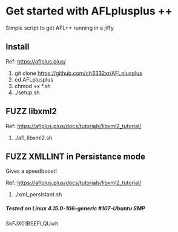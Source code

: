# Get started with AFLplusplus ++

Simple script to get AFL++ running in a jiffy

## Install

Ref: https://aflplus.plus/

1. git clone https://github.com/ch3332xr/AFLplusplus
2. cd AFLplusplus
3. chmod  +x  *.sh
4. ./setup.sh

## FUZZ libxml2

Ref: https://aflplus.plus/docs/tutorials/libxml2_tutorial/

1. ./afl_libxml2.sh

## FUZZ XMLLINT in Persistance mode 

Gives a speedboost!

Ref: https://aflplus.plus/docs/tutorials/libxml2_tutorial/

1. ./xml_persistant.sh

##### Tested on Linux 4.15.0-106-generic #107-Ubuntu SMP 
SkFJX01BSEFLQUwh
